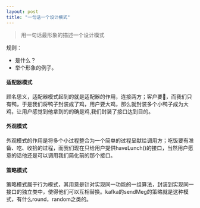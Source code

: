```yaml
---
layout: post
title: "一句话一个设计模式"
---
```


> 用一句话最形象的描述一个设计模式

规则：

* 是什么？
* 举个形象的例子。

#### 适配器模式

顾名思义，适配器模式起到的就是适配器的作用，连接两方；客户要🐔，而我们只有鸭，于是我们将鸭子封装成了鸡，用户要大鸡，那么就封装多个小鸭子成为大鸡，让用户感觉到他拿到的的确是鸡,我们封装了接口达到目的。

#### 外观模式

外观模式的作用是将多个小过程整合为一个简单的过程呈献给调用方；吃饭要有准备、吃、收拾的过程，而我们现在只给用户提供haveLunch()的接口，当然用户愿意的话他还是可以调用我们简化前的那个接口。

#### 策略模式

策略模式属于行为模式，其用意是针对实现同一功能的一组算法，封装到实现同一接口的独立类中，使得他们可以互相替换。kafka的sendMeg的策略就是这种模式，有什么round，random之类的。

